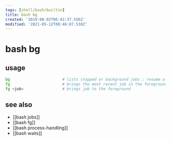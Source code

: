 ```yaml
---
tags: [shell/bash/builtin]
title: bash bg
created: '2019-08-02T06:42:37.556Z'
modified: '2021-05-12T08:46:07.538Z'
---
```


# bash bg

## usage
```sh
bg                       # lists stopped or background jobs ; resume a stopped job in the background
fg                       # brings the most recent job in the foreground
fg <job>                 # brings job to the foreground
```

## see also
- [[bash jobs]]
- [[bash fg]]
- [[bash process-handling]]
- [[bash waits]]
